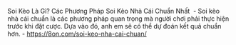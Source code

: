 Soi Kèo Là Gì? Các Phương Pháp Soi Kèo Nhà Cái Chuẩn Nhất  - Soi kèo nhà cái chuẩn là các phương pháp quan trọng mà người chơi phải thực hiện trước khi đặt cược. Dựa vào đó, anh em sẽ có thể dự đoán kết quả chuẩn hơn. - https://8on.com/soi-keo-nha-cai-chuan/
